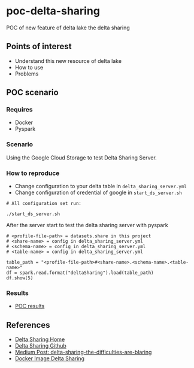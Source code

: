 # poc-delta-sharing

POC of new feature of delta lake the delta sharing

## Points of interest

- Understand this new resource of delta lake
- How to use
- Problems

## POC scenario

### Requires

- Docker
- Pyspark

### Scenario

Using the Google Cloud Storage to test Delta Sharing Server.

### How to reproduce

- Change configuration to your delta table in `delta_sharing_server.yml`
- Change configuration of credential of google in `start_ds_server.sh`

```
# All configuration set run:

./start_ds_server.sh
```

After the server start to test the delta sharing server with pyspark

```
# <profile-file-path> = datasets.share in this project
# <share-name> = config in delta_sharing_server.yml
# <schema-name> = config in delta_sharing_server.yml
# <table-name> = config in delta_sharing_server.yml

table_path = "<profile-file-path>#<share-name>.<schema-name>.<table-name>"
df = spark.read.format("deltaSharing").load(table_path)
df.show(5)
```

### Results

- [POC results](RESULTS.md)


## References

- [Delta Sharing Home](https://delta.io/sharing/)
- [Delta Sharing Github](https://github.com/delta-io/delta-sharing)
- [Medium Post: delta-sharing-the-difficulties-are-blaring](https://richiebachala.medium.com/delta-sharing-the-difficulties-are-blaring-c5a7b3e70e5c)
- [Docker Image Delta Sharing](https://hub.docker.com/r/deltaio/delta-sharing-server)